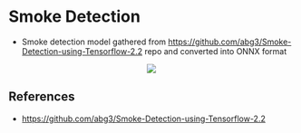 # Smoke Detection

* Smoke detection model gathered from https://github.com/abg3/Smoke-Detection-using-Tensorflow-2.2 repo and converted into ONNX format

<p align="center">
  <img src="https://user-images.githubusercontent.com/32782530/161400691-c122d08d-1d7c-4313-9de5-3176e2f3f0e4.png">
</p>


## References
* https://github.com/abg3/Smoke-Detection-using-Tensorflow-2.2
